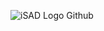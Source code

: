 ![iSAD Logo Github](https://github.com/sirx2713/Structs/assets/122817303/0131a103-d075-4a38-8630-1b63c5f654b4)
